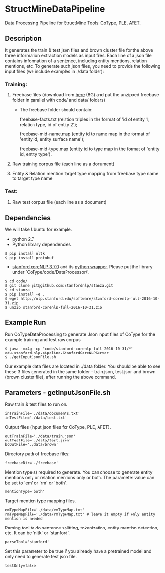 # StructMineDataPipeline
Data Processing Pipeline for StructMine Tools: [CoType](https://github.com/shanzhenren/CoType), [PLE](https://github.com/shanzhenren/PLE), [AFET](https://github.com/shanzhenren/AFET).

## Description
It generates the train & test json files and brown cluster file for the above three information extraction models as input files. Each line of a json file contains information of a sentence, including entity mentions, relation mentions, etc.
To generate such json files, you need to provide the following input files (we include examples in ./data folder):

### Training:
1. Freebase files (download from [here](https://drive.google.com/file/d/0B--ZKWD8ahE4aXhOLXFUeDZBVzA/view?usp=sharing) (8G) and put the unzipped freebase folder in parallel with code/ and data/ folders)
  
    * The freebase folder should contain: 
    
      freebase-facts.txt (relation triples in the format of 'id of entity 1, relation type, id of entity 2'); 
      
      freebase-mid-name.map (entity id to name map in the format of 'entity id, entity surface name');
      
      freebase-mid-type.map (entity id to type map in the format of 'entity id, entity type'). 

2. Raw training corpus file (each line as a document)

3. Entity & Relation mention target type mapping from freebase type name to target type name

### Test:
1. Raw test corpus file (each line as a document) 

## Dependencies
We will take Ubuntu for example.

* python 2.7
* Python library dependencies
```
$ pip install nltk
$ pip install protobuf
```

* [stanford coreNLP 3.7.0](http://stanfordnlp.github.io/CoreNLP/) and its [python wrapper](https://github.com/stanfordnlp/stanza). Please put the library under `CoType/code/DataProcessor/'.

```
$ cd code/
$ git clone git@github.com:stanfordnlp/stanza.git
$ cd stanza
$ pip install -e .
$ wget http://nlp.stanford.edu/software/stanford-corenlp-full-2016-10-31.zip
$ unzip stanford-corenlp-full-2016-10-31.zip
```

## Example Run
Run CoTypeDataProcessing to generate Json input files of CoType for the example training and test raw corpus

```
$ java -mx4g -cp "code/stanford-corenlp-full-2016-10-31/*" edu.stanford.nlp.pipeline.StanfordCoreNLPServer
$ ./getInputJsonFile.sh  
```
Our example data files are located in ./data folder. You should be able to see these 3 files generated in the same folder - train.json, test.json and brown (brown cluster file), after running the above command.

## Parameters - getInputJsonFile.sh
Raw train & test files to run on.
```
inTrainFile='./data/documents.txt'
inTestFile='./data/test.txt'
```
Output files (input json files for CoType, PLE, AFET).
```
outTrainFile='./data/train.json'
outTestFile='./data/test.json'
bcOutFile='./data/brown'
```
Directory path of freebase files:
```
freebaseDir='./freebase'
```
Mention type(s) required to generate. You can choose to generate entity mentions only or relation mentions only or both. The parameter value can be set to 'em' or 'rm' or 'both'.
```
mentionType='both'
```
Target mention type mapping files.
```
emTypeMapFile='./data/emTypeMap.txt'
rmTypeMapFile='./data/rmTypeMap.txt' # leave it empty if only entity mention is needed
```
Parsing tool to do sentence splitting, tokenization, entity mention detection, etc. It can be 'nltk' or 'stanford'.
```
parseTool='stanford'
```
Set this parameter to be true if you already have a pretrained model and only need to generate test json file.
```
testOnly=false
```
